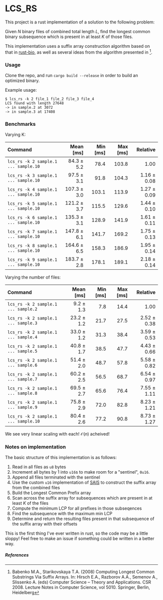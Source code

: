 # LCS_RS
This project is a rust implementation of a solution to the following problem:


Given $`N`$ binary files of combined total length $`L`$, find the longest common binary subsequence which is present in at least $`K`$ of those files.

This implementation uses a suffix array construction algorithm based on that in [rust-bio](https://github.com/rust-bio/rust-bio), 
as well as several ideas from the algorithm presented in [^fn1].

### Usage
Clone the repo, and run `cargo build --release` in order to build an optimized binary.

Example usage: 
```
$ lcs_rs -k 2 file_1 file_2 file_3 file_4
LCS found with length 27648
-> in sample.2 at 3072
-> in sample.3 at 17408
```

### Benchmarks

Varying K:


| Command | Mean [ms] | Min [ms] | Max [ms] | Relative |
|:---|---:|---:|---:|---:|
| `lcs_rs -k 2 sample.1 ... sample.10` | 84.3 ± 5.2 | 78.4 | 103.8 | 1.00 |
| `lcs_rs -k 3 sample.1 ... sample.10` | 97.5 ± 3.1 | 91.8 | 104.3 | 1.16 ± 0.08 |
| `lcs_rs -k 4 sample.1 ... sample.10` | 107.3 ± 3.0 | 103.1 | 113.9 | 1.27 ± 0.09 |
| `lcs_rs -k 5 sample.1 ... sample.10` | 121.2 ± 3.7 | 115.5 | 129.6 | 1.44 ± 0.10 |
| `lcs_rs -k 6 sample.1 ... sample.10` | 135.3 ± 3.1 | 128.9 | 141.9 | 1.61 ± 0.11 |
| `lcs_rs -k 7 sample.1 ... sample.10` | 147.8 ± 6.1 | 141.7 | 169.2 | 1.75 ± 0.13 |
| `lcs_rs -k 8 sample.1 ... sample.10` | 164.6 ± 6.5 | 158.3 | 186.9 | 1.95 ± 0.14 |
| `lcs_rs -k 9 sample.1 ... sample.10` | 183.7 ± 2.8 | 178.1 | 189.1 | 2.18 ± 0.14 |

Varying the number of files: 

| Command | Mean [ms] | Min [ms] | Max [ms] | Relative |
|:---|---:|---:|---:|---:|
| `lcs_rs -k 2 sample.1 ... sample.2` | 9.2 ± 1.3 | 7.8 | 14.4 | 1.00 |
| `lcs_rs -k 2 sample.1 ... sample.3` | 23.2 ± 1.2 | 21.7 | 27.5 | 2.52 ± 0.38 |
| `lcs_rs -k 2 sample.1 ... sample.4` | 33.0 ± 1.2 | 31.3 | 38.4 | 3.59 ± 0.53 |
| `lcs_rs -k 2 sample.1 ... sample.5` | 40.8 ± 1.7 | 38.5 | 47.7 | 4.43 ± 0.66 |
| `lcs_rs -k 2 sample.1 ... sample.6` | 51.4 ± 2.0 | 48.7 | 57.8 | 5.58 ± 0.82 |
| `lcs_rs -k 2 sample.1 ... sample.7` | 60.2 ± 2.5 | 56.5 | 68.7 | 6.54 ± 0.97 |
| `lcs_rs -k 2 sample.1 ... sample.8` | 69.5 ± 2.7 | 65.6 | 76.4 | 7.55 ± 1.11 |
| `lcs_rs -k 2 sample.1 ... sample.9` | 75.8 ± 2.9 | 72.0 | 82.8 | 8.23 ± 1.21 |
| `lcs_rs -k 2 sample.1 ... sample.10` | 80.4 ± 2.6 | 77.2 | 90.8 | 8.73 ± 1.27 |

We see very linear scaling with each! $`\mathcal{O}(n)`$ acheived!

### Notes on implementation

The basic structure of this implementation is as follows:

1. Read in all files as `u8` bytes
2. Increment all bytes by 1 into `u16`s to make room for a "sentinel", `0u16`.
3. Append all files terminated with the sentinel
4. Use the custom `u16` implementation of [SAIS](https://zork.net/~st/jottings/sais.html) to construct the suffix array from the combined files
5. Build the Longest Common Prefix array
6. Scan across the suffix array for subsequences which are present in at least $`K`$ of the files
7. Compute the minimum LCP for all prefixes in those subseqences
8. Find the subsequence with the maximum min LCP
9. Determine and return the resulting files present in that subsequence of the suffix array with their offsets

This is the first thing I've ever written in rust, so the code may be a little sloppy! 
Feel free to make an issue if something could be written in a better way. 

##### References
[^fn1]: Babenko M.A., Starikovskaya T.A. (2008) Computing Longest Common Substrings Via Suffix Arrays. In: Hirsch E.A., Razborov A.A., Semenov A., Slissenko A. (eds) Computer Science – Theory and Applications. CSR 2008. Lecture Notes in Computer Science, vol 5010. Springer, Berlin, Heidelberg
